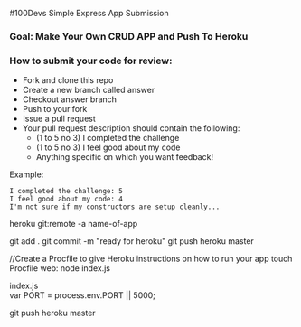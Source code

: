 #100Devs Simple Express App Submission

### Goal: Make Your Own CRUD APP and Push To Heroku

### How to submit your code for review:

- Fork and clone this repo
- Create a new branch called answer
- Checkout answer branch
- Push to your fork
- Issue a pull request
- Your pull request description should contain the following:
  - (1 to 5 no 3) I completed the challenge
  - (1 to 5 no 3) I feel good about my code
  - Anything specific on which you want feedback!

Example:
```
I completed the challenge: 5
I feel good about my code: 4
I'm not sure if my constructors are setup cleanly...
```
heroku git:remote -a name-of-app

git add .
git commit -m "ready for heroku"
git push heroku master

//Create a Procfile to give Heroku instructions on how to run your app
touch Procfile
    web: node index.js

index.js  
    var PORT = process.env.PORT || 5000;

git push heroku master